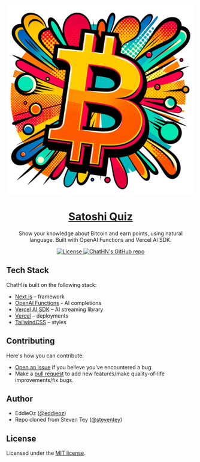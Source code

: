 <a href="https://satoshiquiz.eddieoz.com">
  <img alt="Show your knowledge and make Satoshi Nakamoto happy, using natural language." src="/app/satoshi-quiz-logo.png">
  <h1 align="center">Satoshi Quiz</h1>
</a>

<p align="center">
  Show your knowledge about Bitcoin and earn points, using natural language. Built with OpenAI Functions and Vercel AI SDK. 
</p>

<p align="center">
  <a href="https://github.com/steven-tey/chathn/blob/main/LICENSE">
    <img src="https://img.shields.io/github/license/steven-tey/chathn?label=license&logo=github&color=f80&logoColor=fff" alt="License" />
  </a>
  <a href="https://github.com/eddieoz/satoshiquiz"><img src="https://img.shields.io/github/stars/eddieoz/satoshiquiz?style=social" alt="ChatHN's GitHub repo"></a>
</p>


## Tech Stack

ChatH is built on the following stack:

- [Next.js](https://nextjs.org/) – framework
- [OpenAI Functions](https://platform.openai.com/docs/guides/gpt/function-calling) - AI completions
- [Vercel AI SDK](https://sdk.vercel.ai/docs) – AI streaming library
- [Vercel](https://vercel.com) – deployments
- [TailwindCSS](https://tailwindcss.com/) – styles

## Contributing

Here's how you can contribute:

- [Open an issue](https://github.com/steven-tey/chathn/issues) if you believe you've encountered a bug.
- Make a [pull request](https://github.com/steven-tey/chathn/pull) to add new features/make quality-of-life improvements/fix bugs.

## Author
- EddieOz ([@eddieoz](https://twitter.com/eddieoz))
- Repo cloned from Steven Tey ([@steventey](https://twitter.com/steventey))

## License

Licensed under the [MIT license](https://github.com/steven-tey/chathn/blob/main/LICENSE.md).
